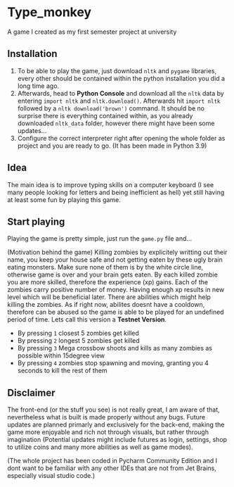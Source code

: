 # Type_monkey
A game I created as my first semester project at university

## Installation
1. To be able to play the game, just download `nltk` and `pygame` libraries, every other should be contained within the python installation you did a long time ago.
2. Afterwards, head to **Python Console** and download all the `nltk` data by entering `import nltk` and `nltk.download()`. Afterwards hit `import nltk` followed by a `nltk download('brown')` command.
It should be no surprise there is everything contained within, as you already downloaded `nltk_data` folder, however there might have been some updates...
3. Configure the correct interpreter right after opening the whole folder as project and you are ready to go. (It has been made in Python 3.9)

## Idea
The main idea is to improve typing skills on a computer keyboard (I see many people looking for letters and being inefficient as hell) yet still having at least some fun by playing this game.

## Start playing
Playing the game is pretty simple, just run the `game.py` file and...

(Motivation behind the game)
Killing zombies by explicitely writting out their name, you keep your house safe and not getting eaten by these ugly brain eating monsters. Make sure none of them is by the white circle line, otherwise game is over and your brain gets eaten.
By each killed zombie you are more skilled, therefore the experience (xp) gains. Each of the zombies carry positive number of money. Having enough xp results in new level which will be beneficial later.
There are abilities which might help killing the zombies. As if right now, abilites doesnt have a cooldown, therefore can be abused so the game is able to be played for an undefined period of time. Lets call this version a **Testnet Version**.
- By pressing `1` closest 5 zombies get killed
- By pressing `2` longest 5 zombies get killed
- By pressing `3` Mega crossbow shoots and kills as many zombies as possible within 15degree view
- By pressing `4` zombies stop spawning and moving, granting you 4 seconds to kill the rest of them


## Disclaimer
The front-end (or the stuff you see) is not really great, I am aware of that, nevertheless what is built is made properly without any bugs. Future updates are planned primarly and exclusively for the back-end, making the game more enjoyable and rich not through visuals, but rather through imagination (Potential updates might include futures as login, settings, shop to utilize coins and many more abilities as well as game modes).

(The whole project has been coded in Pycharm Community Edition and I dont want to be familiar with any other IDEs that are not from Jet Brains, especially visual studio code.)
